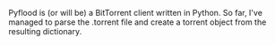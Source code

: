 Pyflood is (or will be) a BitTorrent client written in Python. So far, I've managed to parse the .torrent file and create a torrent object from the resulting dictionary.
